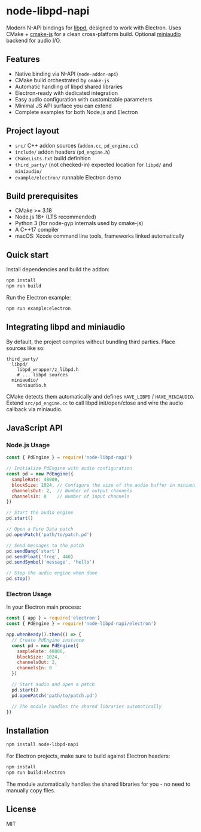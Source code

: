 # node-libpd-napi

Modern N-API bindings for [libpd](https://github.com/libpd/libpd), designed to work with Electron. Uses CMake + [cmake-js](https://github.com/cmake-js/cmake-js) for a clean cross-platform build. Optional [miniaudio](https://github.com/mackron/miniaudio) backend for audio I/O.

## Features

- Native binding via N-API (`node-addon-api`)
- CMake build orchestrated by `cmake-js`
- Automatic handling of libpd shared libraries
- Electron-ready with dedicated integration
- Easy audio configuration with customizable parameters
- Minimal JS API surface you can extend
- Complete examples for both Node.js and Electron

## Project layout

- `src/` C++ addon sources (`addon.cc`, `pd_engine.cc`)
- `include/` addon headers (`pd_engine.h`)
- `CMakeLists.txt` build definition
- `third_party/` (not checked-in) expected location for `libpd/` and `miniaudio/`
- `example/electron/` runnable Electron demo

## Build prerequisites

- CMake >= 3.18
- Node.js 18+ (LTS recommended)
- Python 3 (for node-gyp internals used by cmake-js)
- A C++17 compiler
- macOS: Xcode command line tools, frameworks linked automatically

## Quick start

Install dependencies and build the addon:

```sh
npm install
npm run build
```

Run the Electron example:

```sh
npm run example:electron
```

## Integrating libpd and miniaudio

By default, the project compiles without bundling third parties. Place sources like so:

```
third_party/
  libpd/
    libpd_wrapper/z_libpd.h
    # ... libpd sources
  miniaudio/
    miniaudio.h
```

CMake detects them automatically and defines `HAVE_LIBPD` / `HAVE_MINIAUDIO`.
Extend `src/pd_engine.cc` to call libpd init/open/close and wire the audio callback via miniaudio.

## JavaScript API

### Node.js Usage

```js
const { PdEngine } = require('node-libpd-napi')

// Initialize PdEngine with audio configuration
const pd = new PdEngine({
  sampleRate: 48000,
  blockSize: 1024, // Configure the size of the audio buffer in miniaudio
  channelsOut: 2,  // Number of output channels
  channelsIn: 0    // Number of input channels
})

// Start the audio engine
pd.start()

// Open a Pure Data patch
pd.openPatch('path/to/patch.pd')

// Send messages to the patch
pd.sendBang('start')
pd.sendFloat('freq', 440)
pd.sendSymbol('message', 'hello')

// Stop the audio engine when done
pd.stop()
```

### Electron Usage

In your Electron main process:

```js
const { app } = require('electron')
const { PdEngine } = require('node-libpd-napi/electron')

app.whenReady().then(() => {
  // Create PdEngine instance
  const pd = new PdEngine({
    sampleRate: 48000,
    blockSize: 1024,
    channelsOut: 2,
    channelsIn: 0
  })

  // Start audio and open a patch
  pd.start()
  pd.openPatch('path/to/patch.pd')

  // The module handles the shared libraries automatically
})
```

## Installation

```sh
npm install node-libpd-napi
```

For Electron projects, make sure to build against Electron headers:

```sh
npm install
npm run build:electron
```

The module automatically handles the shared libraries for you - no need to manually copy files.

## License

MIT
